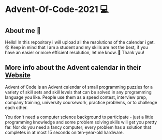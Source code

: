 # Advent-Of-Code-2021 💻

## About me 🥰

Hello! In this repository i will upload all the resolutions of the calendar i get. 😵
Keep in mind that I am a student and my skills are not the best, if you have an easier or more efficient resolution, let me know. 💙
Thank you!

## More info about the Advent calendar in their [Website](https://adventofcode.com/2021/about)

Advent of Code is an Advent calendar of small programming puzzles for a variety of skill sets and skill levels that can be solved in any programming language you like. People use them as a speed contest, interview prep, company training, university coursework, practice problems, or to challenge each other.

You don't need a computer science background to participate - just a little programming knowledge and some problem solving skills will get you pretty far. Nor do you need a fancy computer; every problem has a solution that completes in at most 15 seconds on ten-year-old hardware.
